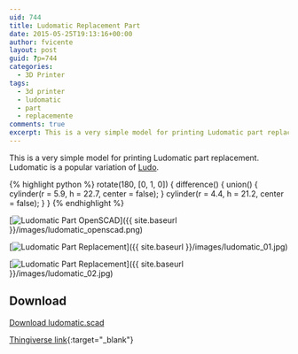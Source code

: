 ```yaml
---
uid: 744
title: Ludomatic Replacement Part
date: 2015-05-25T19:13:16+00:00
author: fvicente
layout: post
guid: ?p=744
categories:
  - 3D Printer
tags:
  - 3d printer
  - ludomatic
  - part
  - replacemente
comments: true
excerpt: This is a very simple model for printing Ludomatic part replacement. Ludomatic is a popular variation of Ludo
---
```

This is a very simple model for printing Ludomatic part replacement. Ludomatic is a popular variation of [Ludo](http://es.wikipedia.org/wiki/Ludo).

{% highlight python %}
rotate(180, [0, 1, 0]) {
	difference() {
		union() {
			cylinder(r = 5.9, h = 22.7, center = false);
		}
		cylinder(r = 4.4, h = 21.2, center = false);
	}
}
{% endhighlight %}

[<img src="{{ site.baseurl }}/images/ludomatic_openscad.png" alt="Ludomatic Part OpenSCAD"/>]({{ site.baseurl }}/images/ludomatic_openscad.png)

[<img src="{{ site.baseurl }}/images/ludomatic_01.jpg" alt="Ludomatic Part Replacement"/>]({{ site.baseurl }}/images/ludomatic_01.jpg)

[<img src="{{ site.baseurl }}/images/ludomatic_02.jpg" alt="Ludomatic Part Replacement"/>]({{ site.baseurl }}/images/ludomatic_02.jpg)

## Download

<a title="Download ludomatic.scad" markdown="0" href="{{ site.baseurl }}/files/ludomatic.scad" class="btn">Download ludomatic.scad</a>

[Thingiverse link](http://www.thingiverse.com/thing:847407){:target="_blank"}
